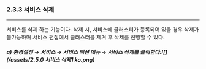 ### 2.3.3    서비스 삭제

---

서비스를 삭제 하는 기능이다. 삭제 시, 서비스에 클러스터가 등록되어 있을 경우 삭제가 불가능하며 서비스 편집에서 클러스터를 제거 후 삭제를 진행할 수 있다.

##### a\) 환경설정 → 서비스 → 서비스 액션 메뉴 → 서비스 삭제를 클릭한다.![](/assets/2.5.0 서비스 삭제1 ko.png)




